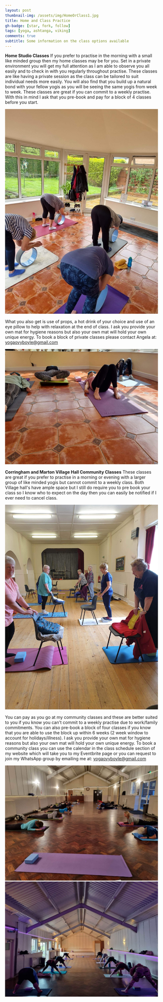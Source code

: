```yaml
---
layout: post
thumbnail-img: /assets/img/HomeOrClass1.jpg
title: Home and Class Practice 
gh-badge: [star, fork, follow]
tags: [yoga, ashtanga, viking]
comments: true
subtitle: Some information on the class options available
---
```


**Home Studio Classes**
If you prefer to practise in the morning with a small like minded group then my home classes may be for you. Set in a private environment you will get my full attention as I am able to observe you all easily and to check in with you regularly throughout practise. These classes are like having a private session as the class can be tailored to suit individual needs more easily. You will also find that you build up a natural bond with your fellow yogis as you will be seeing the same yogis from week to week. These classes are great if you can commit to a weekly practise. With this in mind I ask that you pre-book and pay for a block of 4 classes before you start.

<img title="Home Or Class 5" alt="" src="/assets/img/HomeOrClass5.jpg">

What you also get is use of props, a hot drink of your choice and use of an eye pillow to help with relaxation at the end of class.
I ask you provide your own mat for hygiene reasons but also your own mat will hold your own unique energy. 
To book a block of private classes please contact Angela at: yogaovyboyle@gmail.com 

<img title="Home Or Class 6" alt="" src="/assets/img/HomeOrClass6.jpg">

**Corringham and Marton Village Hall Community Classes**
These classes are great if you prefer to practise in a morning or evening with a larger group of like minded yogis but cannot commit to a weekly class. Both Village hall's have ample space but I still do require you to pre book your class so I know who to expect on the day then you can easily be notified if I ever need to cancel class. 

<img title="Home Or Class 4" alt="" src="/assets/img/HomeOrClass4.jpg">

You can pay as you go at my community classes and these are better suited to you if you know you can't commit to a weekly practise due to work/family commitments. You can also pre-book a block of four classes if you know that you are able to use the block up within 6 weeks (2 week window to account for holidays/illness). I ask you provide your own mat for hygiene reasons but also your own mat will hold your own unique energy.
To book a community class you can use the calendar in the class schedule section of my website which will take you to my Eventbrite page or you can request to join my WhatsApp group by emailing me at: yogaovyboyle@gmail.com

<img title="Home Or Class 2" alt="" src="/assets/img/HomeOrClass2.jpg">
<img title="Home Or Class 2" alt="" src="/assets/img/HomeOrClass1.jpg">
